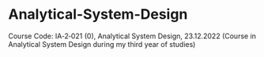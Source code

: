 # Analytical-System-Design
Course Code: IA‑2‑021 (0), Analytical System Design, 23.12.2022 (Course in Analytical System Design during my third year of studies)
